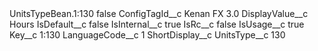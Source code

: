 <?xml version="1.0" encoding="UTF-8"?>
<CustomMetadata xmlns="http://soap.sforce.com/2006/04/metadata" xmlns:xsi="http://www.w3.org/2001/XMLSchema-instance" xmlns:xsd="http://www.w3.org/2001/XMLSchema">
    <label>UnitsTypeBean.1:130</label>
    <protected>false</protected>
    <values>
        <field>ConfigTagId__c</field>
        <value xsi:type="xsd:string">Kenan FX 3.0</value>
    </values>
    <values>
        <field>DisplayValue__c</field>
        <value xsi:type="xsd:string">Hours</value>
    </values>
    <values>
        <field>IsDefault__c</field>
        <value xsi:type="xsd:string">false</value>
    </values>
    <values>
        <field>IsInternal__c</field>
        <value xsi:type="xsd:string">true</value>
    </values>
    <values>
        <field>IsRc__c</field>
        <value xsi:type="xsd:string">false</value>
    </values>
    <values>
        <field>IsUsage__c</field>
        <value xsi:type="xsd:string">true</value>
    </values>
    <values>
        <field>Key__c</field>
        <value xsi:type="xsd:string">1:130</value>
    </values>
    <values>
        <field>LanguageCode__c</field>
        <value xsi:type="xsd:string">1</value>
    </values>
    <values>
        <field>ShortDisplay__c</field>
        <value xsi:nil="true"/>
    </values>
    <values>
        <field>UnitsType__c</field>
        <value xsi:type="xsd:string">130</value>
    </values>
</CustomMetadata>
